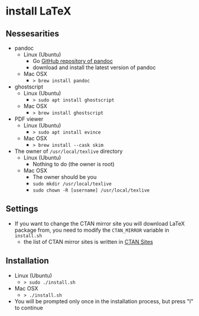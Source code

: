 # install LaTeX

## Nessesarities

* pandoc
    * Linux (Ubuntu)
        * Go [GitHub repository of pandoc](https://github.com/jgm/pandoc/releases)
        * download and install the latest version of pandoc
    * Mac OSX
        * `> brew install pandoc`
* ghostscript
    * Linux (Ubuntu)
        * `> sudo apt install ghostscript`
    * Mac OSX
        * `> brew install ghostscript`
* PDF viewer
    * Linux (Ubuntu)
        * `> sudo apt install evince`
    * Mac OSX
        * `> brew install --cask skim`
* The owner of `/usr/local/texlive` directory
    * Linux (Ubuntu)
        * Nothing to do (the owner is root)
    * Mac OSX
        * The owner should be you
        * `sudo mkdir /usr/local/texlive`
        * `sudo chown -R [username] /usr/local/texlive`

## Settings

* If you want to change the CTAN mirror site you will download LaTeX package from, you need to modify the `CTAN_MIRROR` variable in `install.sh`
    * the list of CTAN mirror sites is written in [CTAN Sites](https://ctan.org/mirrors)

## Installation

* Linux (Ubuntu)
    * `> sudo ./install.sh`
* Mac OSX
    * `> ./install.sh`
* You will be prompted only once in the installation process, but press "I" to continue
